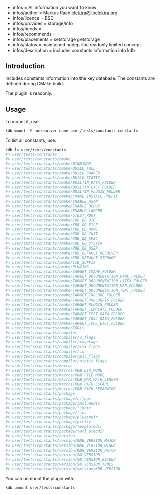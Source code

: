 - infos = All information you want to know
- infos/author = Markus Raab <elektra@libelektra.org>
- infos/licence = BSD
- infos/provides = storage/info
- infos/needs =
- infos/recommends =
- infos/placements = setstorage getstorage
- infos/status = maintained nodep libc readonly limited concept
- infos/description = includes constants information into kdb

## Introduction

Includes constants information into the key database. The constants are defined during CMake build.

The plugin is readonly.

## Usage

To mount it, use

```sh
kdb mount -R noresolver none user/tests/constants constants
```

To list all constants, use:

```sh
kdb ls user/tests/constants
#> user/tests/constants
#> user/tests/constants/cmake
#> user/tests/constants/cmake/BINDINGS
#> user/tests/constants/cmake/BUILD_FULL
#> user/tests/constants/cmake/BUILD_SHARED
#> user/tests/constants/cmake/BUILD_STATIC
#> user/tests/constants/cmake/BUILTIN_DATA_FOLDER
#> user/tests/constants/cmake/BUILTIN_EXEC_FOLDER
#> user/tests/constants/cmake/BUILTIN_PLUGIN_FOLDER
#> user/tests/constants/cmake/CMAKE_INSTALL_PREFIX
#> user/tests/constants/cmake/ENABLE_ASAN
#> user/tests/constants/cmake/ENABLE_DEBUG
#> user/tests/constants/cmake/ENABLE_LOGGER
#> user/tests/constants/cmake/GTEST_ROOT
#> user/tests/constants/cmake/KDB_DB_DIR
#> user/tests/constants/cmake/KDB_DB_FILE
#> user/tests/constants/cmake/KDB_DB_HOME
#> user/tests/constants/cmake/KDB_DB_INIT
#> user/tests/constants/cmake/KDB_DB_SPEC
#> user/tests/constants/cmake/KDB_DB_SYSTEM
#> user/tests/constants/cmake/KDB_DB_USER
#> user/tests/constants/cmake/KDB_DEFAULT_RESOLVER
#> user/tests/constants/cmake/KDB_DEFAULT_STORAGE
#> user/tests/constants/cmake/LIB_SUFFIX
#> user/tests/constants/cmake/PLUGINS
#> user/tests/constants/cmake/TARGET_CMAKE_FOLDER
#> user/tests/constants/cmake/TARGET_DOCUMENTATION_HTML_FOLDER
#> user/tests/constants/cmake/TARGET_DOCUMENTATION_LATEX_FOLDER
#> user/tests/constants/cmake/TARGET_DOCUMENTATION_MAN_FOLDER
#> user/tests/constants/cmake/TARGET_DOCUMENTATION_TEXT_FOLDER
#> user/tests/constants/cmake/TARGET_INCLUDE_FOLDER
#> user/tests/constants/cmake/TARGET_PKGCONFIG_FOLDER
#> user/tests/constants/cmake/TARGET_PLUGIN_FOLDER
#> user/tests/constants/cmake/TARGET_TEMPLATE_FOLDER
#> user/tests/constants/cmake/TARGET_TEST_DATA_FOLDER
#> user/tests/constants/cmake/TARGET_TOOL_DATA_FOLDER
#> user/tests/constants/cmake/TARGET_TOOL_EXEC_FOLDER
#> user/tests/constants/cmake/TOOLS
#> user/tests/constants/compiler
#> user/tests/constants/compiler/c_flags
#> user/tests/constants/compiler/coverage
#> user/tests/constants/compiler/cxx_flags
#> user/tests/constants/compiler/id
#> user/tests/constants/compiler/pic_flags
#> user/tests/constants/compiler/static_flags
#> user/tests/constants/macros
#> user/tests/constants/macros/KDB_DIR_MODE
#> user/tests/constants/macros/KDB_FILE_MODE
#> user/tests/constants/macros/KDB_MAX_PATH_LENGTH
#> user/tests/constants/macros/KDB_PATH_ESCAPE
#> user/tests/constants/macros/KDB_PATH_SEPARATOR
#> user/tests/constants/package
#> user/tests/constants/package/cflags
#> user/tests/constants/package/includedir
#> user/tests/constants/package/libdir
#> user/tests/constants/package/libs
#> user/tests/constants/package/plugindir
#> user/tests/constants/package/prefix
#> user/tests/constants/package/templatedir
#> user/tests/constants/package/tool_execdir
#> user/tests/constants/version
#> user/tests/constants/version/KDB_VERSION_MAJOR
#> user/tests/constants/version/KDB_VERSION_MINOR
#> user/tests/constants/version/KDB_VERSION_PATCH
#> user/tests/constants/version/SO_VERSION
#> user/tests/constants/version/SO_VERSION_GETENV
#> user/tests/constants/version/SO_VERSION_TOOLS
#> user/tests/constants/version/version/KDB_VERSION
```

You can unmount the plugin with:

```sh
kdb umount user/tests/constants
```
